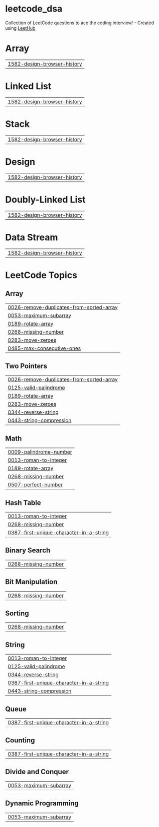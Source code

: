 # leetcode_dsa
Collection of LeetCode questions to ace the coding interview! - Created using [LeetHub](https://github.com/QasimWani/LeetHub)


# Array
|  |
| ------- |
| [1582-design-browser-history](https://github.com/mansiigit/leetcode_dsa/tree/master/1582-design-browser-history) |
# Linked List
|  |
| ------- |
| [1582-design-browser-history](https://github.com/mansiigit/leetcode_dsa/tree/master/1582-design-browser-history) |
# Stack
|  |
| ------- |
| [1582-design-browser-history](https://github.com/mansiigit/leetcode_dsa/tree/master/1582-design-browser-history) |
# Design
|  |
| ------- |
| [1582-design-browser-history](https://github.com/mansiigit/leetcode_dsa/tree/master/1582-design-browser-history) |
# Doubly-Linked List
|  |
| ------- |
| [1582-design-browser-history](https://github.com/mansiigit/leetcode_dsa/tree/master/1582-design-browser-history) |
# Data Stream
|  |
| ------- |
| [1582-design-browser-history](https://github.com/mansiigit/leetcode_dsa/tree/master/1582-design-browser-history) |
<!---LeetCode Topics Start-->
# LeetCode Topics
## Array
|  |
| ------- |
| [0026-remove-duplicates-from-sorted-array](https://github.com/mansiigit/leetcode_dsa/tree/master/0026-remove-duplicates-from-sorted-array) |
| [0053-maximum-subarray](https://github.com/mansiigit/leetcode_dsa/tree/master/0053-maximum-subarray) |
| [0189-rotate-array](https://github.com/mansiigit/leetcode_dsa/tree/master/0189-rotate-array) |
| [0268-missing-number](https://github.com/mansiigit/leetcode_dsa/tree/master/0268-missing-number) |
| [0283-move-zeroes](https://github.com/mansiigit/leetcode_dsa/tree/master/0283-move-zeroes) |
| [0485-max-consecutive-ones](https://github.com/mansiigit/leetcode_dsa/tree/master/0485-max-consecutive-ones) |
## Two Pointers
|  |
| ------- |
| [0026-remove-duplicates-from-sorted-array](https://github.com/mansiigit/leetcode_dsa/tree/master/0026-remove-duplicates-from-sorted-array) |
| [0125-valid-palindrome](https://github.com/mansiigit/leetcode_dsa/tree/master/0125-valid-palindrome) |
| [0189-rotate-array](https://github.com/mansiigit/leetcode_dsa/tree/master/0189-rotate-array) |
| [0283-move-zeroes](https://github.com/mansiigit/leetcode_dsa/tree/master/0283-move-zeroes) |
| [0344-reverse-string](https://github.com/mansiigit/leetcode_dsa/tree/master/0344-reverse-string) |
| [0443-string-compression](https://github.com/mansiigit/leetcode_dsa/tree/master/0443-string-compression) |
## Math
|  |
| ------- |
| [0009-palindrome-number](https://github.com/mansiigit/leetcode_dsa/tree/master/0009-palindrome-number) |
| [0013-roman-to-integer](https://github.com/mansiigit/leetcode_dsa/tree/master/0013-roman-to-integer) |
| [0189-rotate-array](https://github.com/mansiigit/leetcode_dsa/tree/master/0189-rotate-array) |
| [0268-missing-number](https://github.com/mansiigit/leetcode_dsa/tree/master/0268-missing-number) |
| [0507-perfect-number](https://github.com/mansiigit/leetcode_dsa/tree/master/0507-perfect-number) |
## Hash Table
|  |
| ------- |
| [0013-roman-to-integer](https://github.com/mansiigit/leetcode_dsa/tree/master/0013-roman-to-integer) |
| [0268-missing-number](https://github.com/mansiigit/leetcode_dsa/tree/master/0268-missing-number) |
| [0387-first-unique-character-in-a-string](https://github.com/mansiigit/leetcode_dsa/tree/master/0387-first-unique-character-in-a-string) |
## Binary Search
|  |
| ------- |
| [0268-missing-number](https://github.com/mansiigit/leetcode_dsa/tree/master/0268-missing-number) |
## Bit Manipulation
|  |
| ------- |
| [0268-missing-number](https://github.com/mansiigit/leetcode_dsa/tree/master/0268-missing-number) |
## Sorting
|  |
| ------- |
| [0268-missing-number](https://github.com/mansiigit/leetcode_dsa/tree/master/0268-missing-number) |
## String
|  |
| ------- |
| [0013-roman-to-integer](https://github.com/mansiigit/leetcode_dsa/tree/master/0013-roman-to-integer) |
| [0125-valid-palindrome](https://github.com/mansiigit/leetcode_dsa/tree/master/0125-valid-palindrome) |
| [0344-reverse-string](https://github.com/mansiigit/leetcode_dsa/tree/master/0344-reverse-string) |
| [0387-first-unique-character-in-a-string](https://github.com/mansiigit/leetcode_dsa/tree/master/0387-first-unique-character-in-a-string) |
| [0443-string-compression](https://github.com/mansiigit/leetcode_dsa/tree/master/0443-string-compression) |
## Queue
|  |
| ------- |
| [0387-first-unique-character-in-a-string](https://github.com/mansiigit/leetcode_dsa/tree/master/0387-first-unique-character-in-a-string) |
## Counting
|  |
| ------- |
| [0387-first-unique-character-in-a-string](https://github.com/mansiigit/leetcode_dsa/tree/master/0387-first-unique-character-in-a-string) |
## Divide and Conquer
|  |
| ------- |
| [0053-maximum-subarray](https://github.com/mansiigit/leetcode_dsa/tree/master/0053-maximum-subarray) |
## Dynamic Programming
|  |
| ------- |
| [0053-maximum-subarray](https://github.com/mansiigit/leetcode_dsa/tree/master/0053-maximum-subarray) |
<!---LeetCode Topics End-->